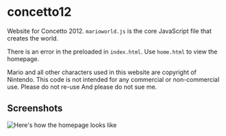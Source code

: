 concetto12
==========

Website for Concetto 2012. `marioworld.js` is the core JavaScript file that creates the world.

There is an error in the preloaded in `index.html`. Use `home.html` to view the homepage.

Mario and all other characters used in this website are copyright of Nintendo. This code is not intended for any commercial or non-commercial use. Please do not re-use
And please do not sue me.

Screenshots
-----------

![Here's how the homepage looks like](http://image-store.slidesharecdn.com/849942a8-c96b-11e3-ac3a-12313d318c38-large.jpeg)
